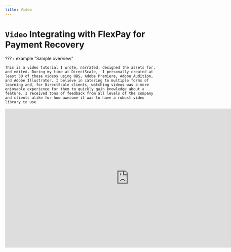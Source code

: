 ```yaml
---
title: Video
---
```


# `Video` Integrating with FlexPay for Payment Recovery

???+ example "Sample overview"

    This is a video tutorial I wrote, narrated, designed the assets for, and edited. During my time at DirectScale,  I personally created at least 30 of these videos using OBS, Adobe Premiere, Adobe Audition, and Adobe Illustrator. I believe in catering to multiple forms of learning and, for DirectScale clients, watching videos was a more enjoyable experience for them to quickly gain knowledge about a feature. I received tons of feedback from all levels of the company and clients alike for how awesome it was to have a robust video library to use.

<iframe width="800" height="450" src="https://www.youtube.com/embed/SFXLpI2TRn0?si=u2edogVoxS68_lyT" title="YouTube video player" frameborder="0" allow="accelerometer; autoplay; clipboard-write; encrypted-media; gyroscope; picture-in-picture; web-share" referrerpolicy="strict-origin-when-cross-origin" allowfullscreen markdown></iframe>

